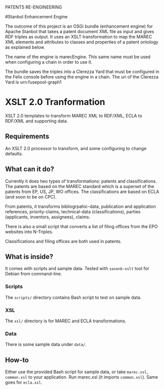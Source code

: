 PATENTS RE-ENGINEERING

#Stanbol Enhancement Engine

The outcome of this project is an OSGi bundle (enhancement engine) for Apache Stanbol that takes a patent document XML file as input and gives RDF triples as output.
It uses an XSLT transformation to map the MAREC XML elements and attributes to classes and properties of a patent ontology as explained below.

The name of the engine is marecEngine. This same name must be used when configuring a chain in order to use it.

The bundle saves the triples into a Clerezza Yard that must be configured in the Felix console before using the engine in a chain.
The uri of the Clerezza Yard is urn:fusepool-graph1

# XSLT 2.0 Tranformation

XSLT 2.0 templates to transform MAREC XML to RDF/XML, ECLA to RDF/XML and supporting data.

## Requirements

An XSLT 2.0 processor to transform, and some configuring to change defaults.

## What can it do?
Currently it does two types of transformations: patents and classifications. The patents are based on the MAREC standard which is a superset of the patents from EP, US, JP, WO offices. The classifications are based on ECLA (and soon to be on CPC).

From patents, it transforms bibliogrpahic-data, publication and application references, priority-claims, technical-data (classifications), parties (applicants, inventors, assignees), claims.

There is also a small script that converts a list of filing offices from the EPO websites into N-Triples.

Classifications and filing offices are both used in patents.

## What is inside?

It comes with scripts and sample data. Tested with `saxonb-xslt` tool for Debian from command-line.

### Scripts
The `scripts/` directory contains Bash script to test on sample data.

### XSL
The `xsl/` directory is for MAREC and ECLA transformations.

### Data
There is some sample data under `data/`.

## How-to
Either use the provided Bash script for sample data, or take `marec.xsl`, `common.xsl` to your application. Run marec.xsl (it imports `common.xsl`). Same goes for `ecla.xsl`.
